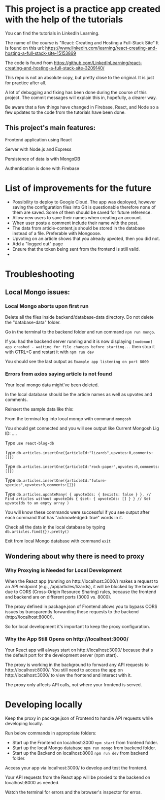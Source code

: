 # This project is a practice app created with the help of the tutorials

You can find the tutorials in LinkedIn Learning.

The name of the course is "React: Creating and Hosting a Full-Stack Site"
It is found on this url: https://www.linkedin.com/learning/react-creating-and-hosting-a-full-stack-site-15153869

The code is found from https://github.com/LinkedInLearning/react-creating-and-hosting-a-full-stack-site-3209140/

This repo is not an absolute copy, but pretty close to the original. It is just for practice after all.

A lot of debugging and fixing has been done during the course of this project. The commit messages will explain this in, hopefully, a clearer way.

Be aware that a few things have changed in Firebase, React, and Node so a few updates to the code from the tutorials have been done.

## This project's main features:

Frontend application using React 

Server with Node.js and Express

Persistence of data is with MongoDB

Authentication is done with Firebase

# List of improvements for the future

- Possibility to deploy to Google Cloud. The app was deployed, however saving the configuration files into Git is questionable therefore none of them are saved. Some of them should be saved for future reference.
- Allow new users to save their names when creating an account.
- When user posts a comment include their name with the post.
- The data from article-content.js should be stored in the database instead of a file. Preferable with Mongoose.
- Upvoting on an article shows that you already upvoted, then you did not.
- Add a "logged out" page
- Ensure that the token being sent from the frontend is still valid.
- 


# Troubleshooting

## Local Mongo issues:

### Local Mongo aborts upon first run

Delete all the files inside backend/database-data directory. Do not delete the "database-data" folder.

Go in the terminal to the backend folder and run command `npm run mongo`.

If you had the backend server running and it is now displaying `[nodemon] app crashed - waiting for file changes before starting...` then stop it with CTRL+C and restart it with `npm run dev`

You should see the last output as `Example app listening on port 8000`

### Errors from axios saying article is not found

Your local mongo data might've been deleted.

In the local database should be the article names as well as upvotes and comments.

Reinsert the sample data like this:

From the terminal log into local mongo with command `mongosh`

You should get connected and you will see output like Current Mongosh Lig ID: ....

Type `use react-blog-db`

Type `db.articles.insertOne({articleId:"lizards",upvotes:0,comments:[]})`

Type `db.articles.insertOne({articleId:"rock-paper",upvotes:0,comments:[]})`

Type `db.articles.insertOne({articleId:"future-species",upvotes:0,comments:[]})`

Type `db.articles.updateMany(
  { upvoteIds: { $exists: false } }, // Find articles without upvoteIds
  { $set: { upvoteIds: [] } } // Set upvoteIds to an empty array
)`

You will know these commands were successful if you see output after each command that has "acknowledged: true" words in it.

Check all the data in the local database by typing `db.articles.find({}).pretty()`

Exit from local Mongo database with command `exit`

## Wondering about why there is need to proxy

### Why Proxying is Needed for Local Development

When the React app (running on http://localhost:3000/) makes a request to an API endpoint (e.g., /api/articles/lizards), it will be blocked by the browser due to CORS (Cross-Origin Resource Sharing) rules, because the frontend and backend are on different ports (3000 vs. 8000).

The proxy defined in package.json of Frontend allows you to bypass CORS issues by transparently forwarding these requests to the backend (http://localhost:8000/).

So for local development it's important to keep the proxy configuration.

### Why the App Still Opens on http://localhost:3000/

Your React app will always start on http://localhost:3000/ because that's the default port for the development server (npm start).

The proxy is working in the background to forward any API requests to http://localhost:8000/. You still need to access the app on http://localhost:3000/ to view the frontend and interact with it.

The proxy only affects API calls, not where your frontend is served.

# Developing locally

Keep the proxy in package.json of Frontend to handle API requests while developing locally.

Run below commands in appropriate folders:
- Start up the Frontend on localhost:3000 `npm start` from frontend folder.
- Start up the local Mongo database `npm run mongo` from backend folder.
- Start up the Backend on localhost:8000 `npm run dev` from backend folder.


Access your app via localhost:3000/ to develop and test the frontend.

Your API requests from the React app will be proxied to the backend on localhost:8000 as needed.

Watch the terminal for errors and the browser's inspector for erros.






